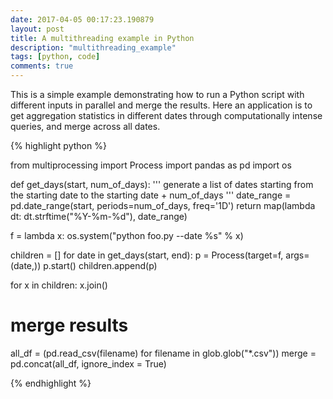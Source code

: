 ```yaml
---
date: 2017-04-05 00:17:23.190879
layout: post
title: A multithreading example in Python
description: "multithreading_example"
tags: [python, code]
comments: true
---
```


This is a simple example demonstrating how to run a Python script with different inputs in parallel and merge the results. Here an application is to get aggregation statistics in different dates through computationally intense queries, and merge across all dates.

{% highlight python %}

from multiprocessing import Process
import pandas as pd 
import os

def get_days(start, num_of_days):
    ''' generate a list of dates starting from the starting date
    to the starting date + num_of_days
    '''
    date_range = pd.date_range(start, periods=num_of_days, freq='1D')
    return map(lambda dt: dt.strftime("%Y-%m-%d"), date_range)

f = lambda x: os.system("python foo.py --date %s" % x)

children = []
for date in get_days(start, end):
    p = Process(target=f, args=(date,))
    p.start()
    children.append(p)

for x in children:
    x.join()
  
# merge results
all_df = (pd.read_csv(filename) for filename in glob.glob("*.csv"))
merge = pd.concat(all_df, ignore_index = True)
    
{% endhighlight %}
